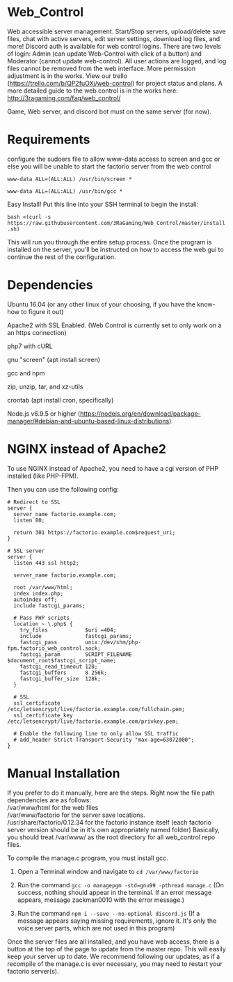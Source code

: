 # Web_Control
Web accessible server management. Start/Stop servers, upload/delete save files, chat with active servers, edit server settings, download log files, and more! Discord auth is available for web control logins. There are two levels of login: Admin (can update Web-Control with click of a button) and Moderator (cannot update web-control). All user actions are logged, and log files cannot be removed from the web interface. More permission adjustment is in the works. View our trello (https://trello.com/b/QP2fuOXj/web-control) for project status and plans. A more detailed guide to the web control is in the works here: http://3ragaming.com/faq/web_control/

Game, Web server, and discord bot must on the same server (for now).

# Requirements
configure the sudoers file to allow www-data access to screen and gcc or else you will be unable to start the factorio server from the web control

`www-data ALL=(ALL:ALL) /usr/bin/screen *`

`www-data ALL=(ALL:ALL) /usr/bin/gcc *`


Easy Install! Put this line into your SSH terminal to begin the install:

`bash <(curl -s https://raw.githubusercontent.com/3RaGaming/Web_Control/master/install.sh)`

This will run you through the entire setup process. Once the program is installed on the server, you'll be instructed on how to access the web gui to continue the rest of the configuration.

# Dependencies

Ubuntu 16.04 (or any other linux of your choosing, if you have the know-how to figure it out)

Apache2 with SSL Enabled. (Web Control is currently set to only work on a an https connection)

php7 with cURL

gnu "screen" (apt install screen)

gcc and npm

zip, unzip, tar, and xz-utils

crontab (apt install cron, specifically)

Node.js v6.9.5 or higher (https://nodejs.org/en/download/package-manager/#debian-and-ubuntu-based-linux-distributions)

# NGINX instead of Apache2

To use NGINX instead of Apache2, you need to have a cgi version of PHP installed (like PHP-FPM).

Then you can use the following config:

    # Redirect to SSL
    server {
      server_name factorio.example.com;
      listen 80;

      return 301 https://factorio.example.com$request_uri;
    }

    # SSL server
    server {
      listen 443 ssl http2;

      server_name factorio.example.com;

      root /var/www/html;
      index index.php;
      autoindex off;
      include fastcgi_params;

      # Pass PHP scripts
      location ~ \.php$ {
        try_files            $uri =404;
        include              fastcgi_params;
        fastcgi_pass         unix:/dev/shm/php-fpm.factorio_web_control.sock;
        fastcgi_param        SCRIPT_FILENAME  $document_root$fastcgi_script_name;
        fastcgi_read_timeout 120;
        fastcgi_buffers      8 256k;
        fastcgi_buffer_size  128k;
      }

      # SSL
      ssl_certificate /etc/letsencrypt/live/factorio.example.com/fullchain.pem;
      ssl_certificate_key /etc/letsencrypt/live/factorio.example.com/privkey.pem;

      # Enable the following line to only allow SSL traffic
      # add_header Strict-Transport-Security "max-age=63072000";
    }

# Manual Installation

If you prefer to do it manually, here are the steps.
Right now the file path dependencies are as follows:  
/var/www/html for the web files  
/var/www/factorio for the server save locations.  
/usr/share/factorio/0.12.34 for the factorio instance itself
(each factorio server version should be in it's own appropriately named folder)
Basically, you should treat /var/www/ as the root directory for all web_control repo files.

To compile the manage.c program, you must install gcc.  
1) Open a Terminal window and navigate to `cd /var/www/factorio`

2) Run the command `gcc -o managepgm -std=gnu99 -pthread manage.c` (On success, nothing should appear in the terminal. If an error message appears, message zackman0010 with the error message.)

3) Run the command `npm i --save --no-optional discord.js` (If a message appears saying missing requirements, ignore it. It's only the voice server parts, which are not used in this program)

Once the server files are all installed, and you have web access, there is a button at the top of the page to update from the master repo. This will easily keep your server up to date.
We recommend following our updates, as if a recompile of the manage.c is ever necessary, you may need to restart your factorio server(s).

